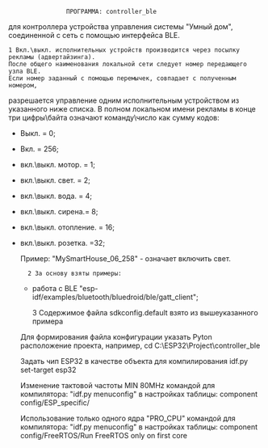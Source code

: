 			
					ПРОГРАММА: controller_ble
для контроллера устройства управления системы "Умный дом", соединенной с сеть с помощью интерфейса BLE.

	1 Вкл.\выкл. исполнительных устройств производится через посылку рекламы (адвертайзинга).
	После общего наименования локальной сети следует номер передающего узла BLE.
	Если номер заданный с помощью перемычек, совпадает с полученным номером,
 разрешается управление одним исполнительным устройством из указанного ниже списка.
 В полном локальном имени рекламы в конце три цифры\байта означают команду\число как сумму кодов:
- Выкл. = 0;
- Вкл. = 256;
- вкл.\выкл. мотор. = 1;
- вкл.\выкл. свет. = 2;
- вкл.\выкл. вода. = 4;
- вкл.\выкл. сирена.= 8;
- вкл.\выкл. отопление. = 16;
- вкл.\выкл. розетка. =32;

	Пример: "MySmartHouse_06_258" - означает включить свет.
	
		2 За основу взяты примеры:
	- работа с BLE "esp-idf/examples/bluetooth/bluedroid/ble/gatt_client";
	
	
		3 Содержимое файла sdkconfig.default взято из вышеуказанного примера

	Для формирования файла конфигурации указать Pyton расположение проекта,
	например,
cd C:\ESP32\Project\controller_ble

	Задать чип ESP32 в качестве объекта для компилирования
idf.py set-target esp32

	Изменение тактовой частоты MIN 80MHz командой для компилятора:
"idf.py menuconfig" в настройках таблицы: component config/ESP_specific/

	Использование только одного ядра "PRO_CPU" командой для компилятора:
"idf.py menuconfig" в настройках таблицы:
component config/FreeRTOS/Run FreeRTOS only on first core
	
   
